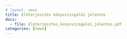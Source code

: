 ```yaml
---
# layout: news
title: Előterjesztés könyvvizsgálói jelentés
docs:
  - file: Eloterjesztes_konyvvizsgaloi_jelentes.pdf
categories: [news]
---
```

